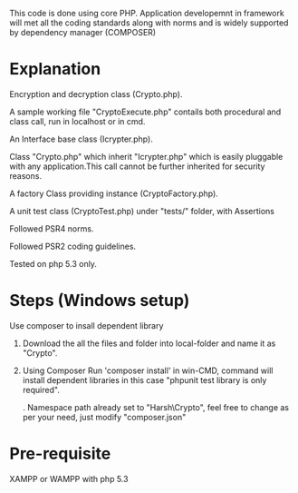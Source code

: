 This code is done using core PHP. Application developemnt in framework will met all the coding standards along with norms and is widely supported by dependency manager (COMPOSER)

# Explanation

Encryption and decryption class (Crypto.php).

A sample working file "CryptoExecute.php" contails both procedural and class call, run in localhost or in cmd.

An Interface base class (Icrypter.php).

Class "Crypto.php" which inherit "Icrypter.php" which is easily pluggable with any application.This call cannot be further inherited for security reasons.

A factory Class providing instance (CryptoFactory.php).

A unit test class (CryptoTest.php) under "tests/" folder, with Assertions

Followed PSR4 norms.

Followed PSR2 coding guidelines.

Tested on php 5.3 only.


# Steps (Windows setup)
   Use composer to insall dependent library
   
1. Download the all the files and folder into local-folder and name it as "Crypto".
2. Using Composer Run 'composer install' in win-CMD, command will install dependent libraries in this case "phpunit test library is only required".



      . Namespace path already set to "Harsh\Crypto", feel free to change as per your need, just modify "composer.json"   
      
      
      
# Pre-requisite
  XAMPP or WAMPP with php 5.3 
